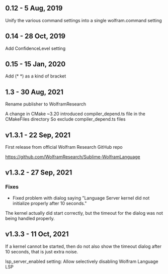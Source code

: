 

## 0.12 - 5 Aug, 2019

Unify the various command settings into a single wolfram.command setting


## 0.14 - 28 Oct, 2019

Add ConfidenceLevel setting


## 0.15 - 15 Jan, 2020

Add (\* \*) as a kind of bracket


## 1.3 - 30 Aug, 2021

Rename publisher to WolframResearch

A change in CMake \~3.20 introduced compiler_depend.ts file in the CMakeFiles directory
So exclude compiler_depend.ts files


## v1.3.1 - 22 Sep, 2021

First release from official Wolfram Research GitHub repo

https://github.com/WolframResearch/Sublime-WolframLanguage


## v1.3.2 - 27 Sep, 2021

### Fixes
- Fixed problem with dialog saying "Language Server kernel did not initialize properly after 10 seconds."

The kernel actually did start correctly, but the timeout for the dialog was not being handled properly.


## v1.3.3 - 11 Oct, 2021

If a kernel cannot be started, then do not also show the timeout dialog after 10 seconds, that is just extra noise.

lsp_server_enabled setting: Allow selectively disabling Wolfram Language LSP

